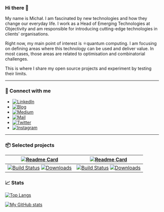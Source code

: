 ### Hi there 👋

My name is Michał. I am fascinated by new technologies and how they change our everyday life. I work as a Head of Emerging Technologies at Objectivity and am responsible for introducing cutting-edge technologies in clients' organisations. 

Right now, my main point of interest is ⚛️quantum computing. I am focusing on defining areas where this technology can be used and deliver value. In most cases, those areas are related to optimisation and combinatorial challenges. 

This is where I share my open source projects and experiment by testing their limits.

---

### 🔗 Connect with me
- [![LinkedIn](https://img.shields.io/badge/LinkedIn-MichalMJankowski-0e76a8)](https://www.linkedin.com/in/michalmjankowski/)
- [![Blog](https://img.shields.io/badge/Blog-jankowskimichal.pl-lightgrey)](https://www.jankowskimichal.pl/en/)
- [![Medium](https://img.shields.io/badge/Medium-@jankowskimichal-444443)](https://medium.com/@jankowskimichal)
- [![Mail](https://img.shields.io/badge/Mail-mail@jankowskimichal.pl-lightgrey)](mailto:mail@jankowskimichal.pl)
- [![Twitter](https://img.shields.io/badge/Twitter-@JankowskiMichal-1DA1F2)](https://twitter.com/JankowskiMichal)
- [![Instagram](https://img.shields.io/badge/Instagram-jankowskimm-FD1D1D)]([https://www.instagram.com/jankowskimm/)

---

### 📦 Selected projects
| [![Readme Card](https://github-readme-stats.vercel.app/api/pin/?username=MichalJankowskii&repo=Moq.EntityFrameworkCore&theme=dark)](https://github.com/MichalJankowskii/Moq.EntityFrameworkCore) | [![Readme Card](https://github-readme-stats.vercel.app/api/pin/?username=MichalJankowskii&repo=FluentValidation.Validators.UnitTestExtension&theme=dark)](https://github.com/MichalJankowskii/FluentValidation.Validators.UnitTestExtension) |
| --- | --- |
| [![Build Status](https://dev.azure.com/OpenSource-jankowskimichalpl/Moq.EntityFrameworkCore/_apis/build/status/MichalJankowskii.Moq.EntityFrameworkCore?branchName=master)](https://dev.azure.com/OpenSource-jankowskimichalpl/Moq.EntityFrameworkCore/_build/latest?definitionId=1&branchName=master) [![Downloads](https://img.shields.io/nuget/dt/Moq.EntityFrameworkCore.svg)](https://www.nuget.org/packages/Moq.EntityFrameworkCore/) | [![Build Status](https://dev.azure.com/OpenSource-jankowskimichalpl/FluentValidation.Validators.UnitTestExtension/_apis/build/status/MichalJankowskii.FluentValidation.Validators.UnitTestExtension?branchName=master)](https://dev.azure.com/OpenSource-jankowskimichalpl/FluentValidation.Validators.UnitTestExtension/_build/latest?definitionId=2&branchName=master) [![Downloads](https://img.shields.io/nuget/dt/FluentValidation.Validators.UnitTestExtension.svg)](https://github.com/MichalJankowskii/FluentValidation.Validators.UnitTestExtension) |

### 📈 Stats

[![Top Langs](https://github-readme-stats.vercel.app/api/top-langs/?username=MichalJankowskii&theme=dark&hide=jupyter%20notebook&layout=compact)](https://github.com/MichalJankowskii)

[![My GitHub stats](https://github-readme-stats.vercel.app/api?username=MichalJankowskii&show_icons=true&theme=dark)](https://github.com/MichalJankowskii)
